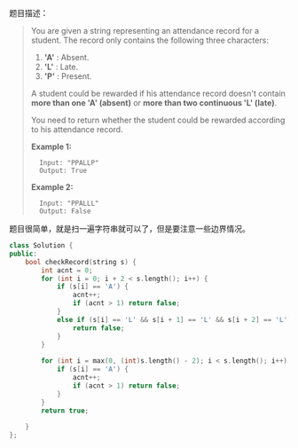 题目描述：

>   You are given a string representing an attendance record for a student. The record only contains the following three characters:
>
>   1.  **'A'** : Absent.
>   2.  **'L'** : Late.
>   3.  **'P'** : Present.
>
>   A student could be rewarded if his attendance record doesn't contain **more than one 'A' (absent)** or **more than two continuous 'L' (late)**.
>
>   You need to return whether the student could be rewarded according to his attendance record.
>
>   **Example 1:**
>
>
>   	Input: "PPALLP"
>   	Output: True
>
>   **Example 2:**
>
>
>   	Input: "PPALLL"
>   	Output: False
>

题目很简单，就是扫一遍字符串就可以了，但是要注意一些边界情况。

```cpp
class Solution {
public:
    bool checkRecord(string s) {
        int acnt = 0;
        for (int i = 0; i + 2 < s.length(); i++) {
            if (s[i] == 'A') {
                acnt++;
                if (acnt > 1) return false;
            }
            else if (s[i] == 'L' && s[i + 1] == 'L' && s[i + 2] == 'L') {
                return false;
            } 
        }
        
        for (int i = max(0, (int)s.length() - 2); i < s.length(); i++) {
            if (s[i] == 'A') {
                acnt++;
                if (acnt > 1) return false;
            }
        }
        return true;
        
    }
};
```

